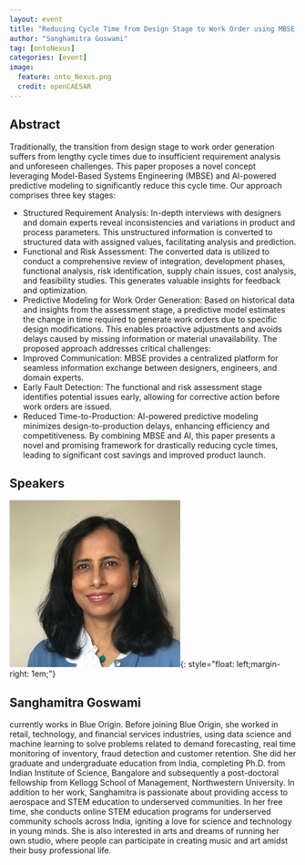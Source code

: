 ```yaml
---
layout: event
title: "Reducing Cycle Time from Design Stage to Work Order using MBSE and AI: A Concept"
author: "Sanghamitra Goswami"
tag: [ontoNexus]
categories: [event]
image:
  feature: onto_Nexus.png
  credit: openCAESAR
---
```


## Abstract

Traditionally, the transition from design stage to work order generation suffers from lengthy cycle times due to insufficient requirement analysis and unforeseen challenges. This paper proposes a novel concept leveraging Model-Based Systems Engineering (MBSE) and AI-powered predictive modeling to significantly reduce this cycle time.
Our approach comprises three key stages:
* Structured Requirement Analysis: In-depth interviews with designers and domain experts reveal inconsistencies and variations in product and process parameters. This unstructured information is converted to structured data with assigned values, facilitating analysis and prediction.
* Functional and Risk Assessment: The converted data is utilized to conduct a comprehensive review of integration, development phases, functional analysis, risk identification, supply chain issues, cost analysis, and feasibility studies. This generates valuable insights for feedback and optimization.
* Predictive Modeling for Work Order Generation: Based on historical data and insights from the assessment stage, a predictive model estimates the change in time required to generate work orders due to specific design modifications. This enables proactive adjustments and avoids delays caused by missing information or material unavailability.
The proposed approach addresses critical challenges:
* Improved Communication: MBSE provides a centralized platform for seamless information exchange between designers, engineers, and domain experts.
* Early Fault Detection: The functional and risk assessment stage identifies potential issues early, allowing for corrective action before work orders are issued.
* Reduced Time-to-Production: AI-powered predictive modeling minimizes design-to-production delays, enhancing efficiency and competitiveness.
By combining MBSE and AI, this paper presents a novel and promising framework for drastically reducing cycle times, leading to significant cost savings and improved product launch.

## Speakers

![Sanghamitra Goswami](img/Goswami.jpg){: style="float: left;margin-right: 1em;"}

<h2>Sanghamitra Goswami</h2> currently works in Blue Origin. Before joining Blue Origin, she worked in retail, technology, and financial services industries, using data science and machine learning to solve problems related to demand forecasting, real time monitoring of inventory, fraud detection and customer retention. 
She did her graduate and undergraduate education from India, completing Ph.D. from Indian Institute of Science, Bangalore and subsequently a post-doctoral fellowship from Kellogg School of Management, Northwestern University. In addition to her work, Sanghamitra is passionate about providing access to aerospace and STEM education to underserved communities. In her free time, she conducts online STEM education programs for underserved community schools across India, igniting a love for science and technology in young minds. She is also interested in arts and dreams of running her own studio, where people can participate in creating music and art amidst their busy professional life.